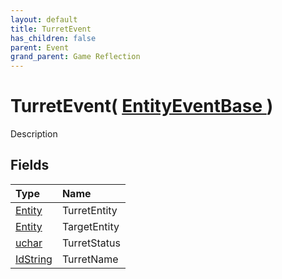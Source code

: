 ```yaml
---
layout: default
title: TurretEvent
has_children: false
parent: Event
grand_parent: Game Reflection
---
```

# TurretEvent( [ EntityEventBase ](/riftbreaker-wiki/docs/game-reflection/events/entity_event_base/) )
Description 

## Fields

| Type | Name |
|:----------|:--------------|
| [Entity](/riftbreaker-wiki/docs/game-reflection/classes/entity/) | TurretEntity |
| [Entity](/riftbreaker-wiki/docs/game-reflection/classes/entity/) | TargetEntity |
| [uchar](/riftbreaker-wiki/docs/game-reflection/enums/uchar/) | TurretStatus |
| [IdString](/riftbreaker-wiki/docs/game-reflection/components/id_string/) | TurretName |

